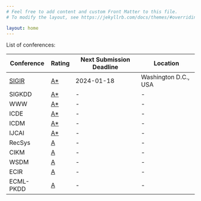 ```yaml
---
# Feel free to add content and custom Front Matter to this file.
# To modify the layout, see https://jekyllrb.com/docs/themes/#overriding-theme-defaults

layout: home
---
```



List of conferences:

| Conference | Rating | Next Submission Deadline | Location | 
| ---------- | ------ | ------------------- | -------- | 
| [SIGIR](https://sigir-2024.github.io/) | [A*](http://portal.core.edu.au/conf-ranks/?search=sigir&by=all&source=CORE2023) | 2024-01-18 | Washington D.C., USA | 
| SIGKDD     | [A*](http://portal.core.edu.au/conf-ranks/?search=ecir&by=all&source=CORE2023) | - | - |
| WWW        | [A*](http://portal.core.edu.au/conf-ranks/?search=www&by=all&source=CORE2023) | - | - | 
| ICDE       | [A*](http://portal.core.edu.au/conf-ranks/?search=ICDE&by=all&source=CORE2023) | - | - | 
| ICDM       | [A*](http://portal.core.edu.au/conf-ranks/?search=ICDM&by=all&source=CORE2023) | - | - | 
| IJCAI      | [A*](http://portal.core.edu.au/conf-ranks/?search=IJCAI&by=all&source=CORE2023) | - | - |
| RecSys     | [A](http://portal.core.edu.au/conf-ranks/?search=recsys&by=all&source=CORE2023) | - | - |
| CIKM       | [A](http://portal.core.edu.au/conf-ranks/?search=ecir&by=all&source=CORE2023) | - | - |
| WSDM       | [A](http://portal.core.edu.au/conf-ranks/?search=wsdm&by=all&source=CORE2023) | - | - |
| ECIR       | [A](http://portal.core.edu.au/conf-ranks/?search=ecir&by=all&source=CORE2023) | - | - |
| ECML-PKDD  | [A](http://portal.core.edu.au/conf-ranks/?search=kdd&by=all&source=CORE2023) | - | - |


<!--
| AAAI?       |  | - | - | - |
| NeurIPS?     |  | - | - | - |
| ACL? ||
Journal: 
- ACM Computing Surveys
- TORS
- TOIS
- TKDE
- Frontiers in something
-->